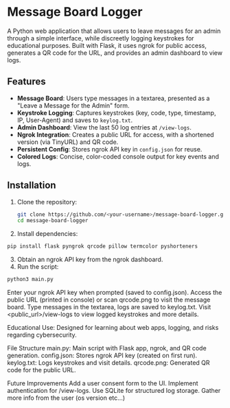 # Message Board Logger

A Python web application that allows users to leave messages for an admin through a simple interface, while discreetly logging keystrokes for educational purposes. Built with Flask, it uses ngrok for public access, generates a QR code for the URL, and provides an admin dashboard to view logs.

## Features
- **Message Board**: Users type messages in a textarea, presented as a "Leave a Message for the Admin" form.
- **Keystroke Logging**: Captures keystrokes (key, code, type, timestamp, IP, User-Agent) and saves to `keylog.txt`.
- **Admin Dashboard**: View the last 50 log entries at `/view-logs`.
- **Ngrok Integration**: Creates a public URL for access, with a shortened version (via TinyURL) and QR code.
- **Persistent Config**: Stores ngrok API key in `config.json` for reuse.
- **Colored Logs**: Concise, color-coded console output for key events and logs.

## Installation
1. Clone the repository:
   ```bash
   git clone https://github.com/<your-username>/message-board-logger.git
   cd message-board-logger


2. Install dependencies:
  ```bash
  pip install flask pyngrok qrcode pillow termcolor pyshorteners
```

3. Obtain an ngrok API key from the ngrok dashboard.
4. Run the script:
  ```bash
  python3 main.py
```

Enter your ngrok API key when prompted (saved to config.json).
Access the public URL (printed in console) or scan qrcode.png to visit the message board.
Type messages in the textarea, logs are saved to keylog.txt.
Visit <public_url>/view-logs to view logged keystrokes and more details.


Educational Use: Designed for learning about web apps, logging, and risks regarding cybersecurity.

File Structure
main.py: Main script with Flask app, ngrok, and QR code generation.
config.json: Stores ngrok API key (created on first run).
keylog.txt: Logs keystrokes and visit details.
qrcode.png: Generated QR code for the public URL.

Future Improvements
Add a user consent form to the UI.
Implement authentication for /view-logs.
Use SQLite for structured log storage.
Gather more info from the user (os version etc...)


